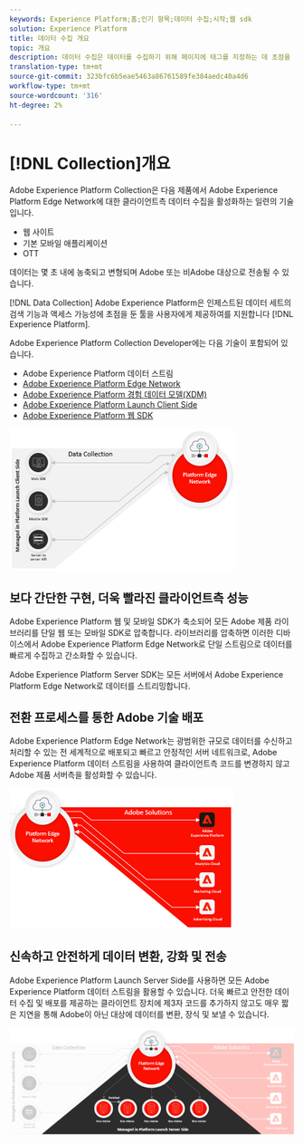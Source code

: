 ```yaml
---
keywords: Experience Platform;홈;인기 항목;데이터 수집;시작;웹 sdk
solution: Experience Platform
title: 데이터 수집 개요
topic: 개요
description: 데이터 수집은 데이터를 수집하기 위해 페이지에 태그를 지정하는 데 초점을 둔 도구를 사용자에게 제공함으로써 Adobe Experience Platform을 지원합니다.
translation-type: tm+mt
source-git-commit: 323bfc6b5eae5463a86761589fe384aedc40a4d6
workflow-type: tm+mt
source-wordcount: '316'
ht-degree: 2%

---
```



# [!DNL Collection]개요

Adobe Experience Platform Collection은 다음 제품에서 Adobe Experience Platform Edge Network에 대한 클라이언트측 데이터 수집을 활성화하는 일련의 기술입니다.

* 웹 사이트
* 기본 모바일 애플리케이션
* OTT

<!-- * Servers -->

데이터는 몇 초 내에 농축되고 변형되며 Adobe 또는 비Adobe 대상으로 전송될 수 있습니다.

[!DNL Data Collection] Adobe Experience Platform은 인제스트된 데이터 세트의 검색 기능과 액세스 가능성에 초점을 둔 툴을 사용자에게 제공하여를 지원합니다 [!DNL Experience Platform].

Adobe Experience Platform Collection Developer에는 다음 기술이 포함되어 있습니다.

* Adobe Experience Platform 데이터 스트림
* [Adobe Experience Platform Edge Network](https://experienceleague.adobe.com/docs/web-sdk-learn/tutorials/introduction-to-web-sdk-and-edge-network.html)
* [Adobe Experience Platform 경험 데이터 모델(XDM)](https://experienceleague.adobe.com/docs/experience-platform/xdm/home.html)
* [Adobe Experience Platform Launch Client Side](https://experienceleague.adobe.com/docs/launch.html)
* [Adobe Experience Platform 웹 SDK](https://experienceleague.adobe.com/docs/experience-platform/edge/home.html)

![](./images/Collection.png)

## 보다 간단한 구현, 더욱 빨라진 클라이언트측 성능

Adobe Experience Platform 웹 및 모바일 SDK가 축소되어 모든 Adobe 제품 라이브러리를 단일 웹 또는 모바일 SDK로 압축합니다. 라이브러리를 압축하면 이러한 디바이스에서 Adobe Experience Platform Edge Network로 단일 스트림으로 데이터를 빠르게 수집하고 간소화할 수 있습니다.

Adobe Experience Platform Server SDK는 모든 서버에서 Adobe Experience Platform Edge Network로 데이터를 스트리밍합니다.

## 전환 프로세스를 통한 Adobe 기술 배포

Adobe Experience Platform Edge Network는 광범위한 규모로 데이터를 수신하고 처리할 수 있는 전 세계적으로 배포되고 빠르고 안정적인 서버 네트워크로, Adobe Experience Platform 데이터 스트림을 사용하여 클라이언트측 코드를 변경하지 않고 Adobe 제품 서버측을 활성화할 수 있습니다.

![](./images/deploy.png)

## 신속하고 안전하게 데이터 변환, 강화 및 전송

Adobe Experience Platform Launch Server Side를 사용하면 모든 Adobe Experience Platform 데이터 스트림을 활용할 수 있습니다. 더욱 빠르고 안전한 데이터 수집 및 배포를 제공하는 클라이언트 장치에 제3자 코드를 추가하지 않고도 매우 짧은 지연을 통해 Adobe이 아닌 대상에 데이터를 변환, 장식 및 보낼 수 있습니다.

![](./images/launch.png)